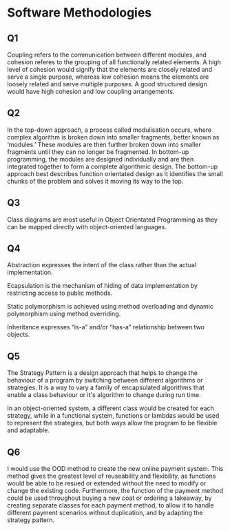 # Software Methodologies

## Q1

Coupling refers to the communication between different modules, and cohesion referes to the grouping of all functionally related elements. A high level of cohesion would signify that the elements are closely related and serve a single purpose, whereas low cohesion means the elements are loosely related and serve multiple purposes. A good structured design would have high cohesion and low coupling arrangements.

## Q2

In the top-down approach, a process called modulisation occurs, where complex algorithm is broken down into smaller fragments, better known as ‘modules.’ These modules are then further broken down into smaller fragments until they can no longer be fragmented. In bottom-up programming, the modules are designed individually and are then integrated together to form a complete algorithmic design. The bottom-up approach best describes function orientated design as it identifies the small chunks of the problem and solves it moving its way to the top.

## Q3

Class diagrams are most useful in Object Orientated Programming as they can be mapped directly with object-oriented languages.

## Q4

Abstraction expresses the intent of the class rather than the actual implementation.

Ecapsulation is the mechanism of hiding of data implementation by restricting access to public methods.

Static polymorphism is achieved using method overloading and dynamic polymorphism using method overriding.

Inheritance expresses “is-a” and/or “has-a” relationship between two objects.

## Q5

The Strategy Pattern is a design approach that helps to change the behaviour of a program by switching between different algorithms or strategies. It is a way to vary a family of encapsulated algorithms that enable a class behaviour or it's algorithm to change during run time.

In an object-oriented system, a different class would be created for each strategy, while in a functional system, functions or lambdas would be used to represent the strategies, but both ways allow the program to be flexible and adaptable.

## Q6

I would use the OOD method to create the new online payment system. This method gives the greatest level of reuseability and flexibility, as functions would be able to be resued or extended without the need to modify or change the existing code. Furthermore, the function of the payment method could be used throughout buying a new coat or ordering a takeaway, by creating separate classes for each payment method, to allow it to handle different payment scenarios without duplication, and by adapting the strategy pattern.
